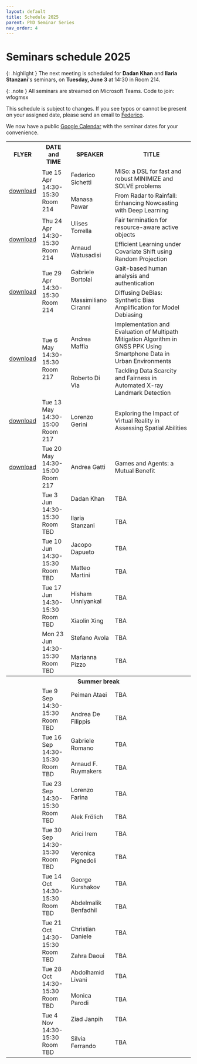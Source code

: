 ```yaml
---
layout: default
title: Schedule 2025
parent: PhD Seminar Series
nav_order: 4
---
```


# Seminars schedule 2025

{: .highlight }
The next meeting is scheduled for **Dadan Khan** and **Ilaria Stanzani**'s seminars, on **Tuesday, June 3** at 14:30 in Room 214.

{: .note }
All seminars are streamed on Microsoft Teams. Code to join: wfogmsx

This schedule is subject to changes. If you see typos or cannot be present on your assigned date, please send an email to <a href="mailto:federico.sichetti@edu.unige.it">Federico</a>.

We now have a public <a href="https://calendar.google.com/calendar/u/0?cid=NWNlNTFkZDlmNTJmYmI2NjU5NDQ3YjMxYzhkZTAzN2I2YTZhNmE0Yzk4ZDU0ZmY5ZDQ1NjA3NmJmYzgyZjRmMUBncm91cC5jYWxlbmRhci5nb29nbGUuY29t">Google Calendar</a> with the seminar dates for your convenience.


<table>
    <tr>
        <th>FLYER</th>
        <th>DATE and TIME</th>
        <th>SPEAKER</th>
        <th>TITLE</th>
    </tr>
    <!-- Apr -->
    <tr>
        <td rowspan="2"><a href="/assets/seminar-flyers/seminar_1.pdf" download>download</a></td>
        <td rowspan="2">Tue 15 Apr<br>14:30-15:30<br>Room 214</td>
        <td>Federico Sichetti</td>
        <td>MiSo: a DSL for fast and robust MINIMIZE and SOLVE problems</td>
    </tr>
    <tr>
        <td>Manasa Pawar</td>
        <td>From Radar to Rainfall: Enhancing Nowcasting with Deep Learning</td>
    </tr>
    <tr>
        <td rowspan="2"><a href="/assets/seminar-flyers/seminar_2.pdf" download>download</a></td>
        <td rowspan="2">Thu 24 Apr<br>14:30-15:30<br>Room 214</td>
        <td>Ulises Torrella</td>
        <td>Fair termination for resource-aware active objects</td>
    </tr>
    <tr>
        <td>Arnaud Watusadisi</td>
        <td>Efficient Learning under Covariate Shift using Random Projection</td>
    </tr>
    <tr>
        <td rowspan="2"><a href="/assets/seminar-flyers/seminar_3.pdf" download>download</a></td>
        <td rowspan="2">Tue 29 Apr<br>14:30-15:30<br>Room 214</td>
        <td>Gabriele Bortolai</td>
        <td>Gait-based human analysis and authentication</td>
    </tr>
    <tr>
        <td>Massimiliano Ciranni</td>
        <td>Diffusing DeBias: Synthetic Bias Amplification for Model Debiasing</td>
    </tr>
    <!-- May -->
    <tr>
        <td rowspan="2"><a href="/assets/seminar-flyers/seminar_4.pdf" download>download</a></td>
        <td rowspan="2">Tue 6 May<br>14:30-15:30<br>Room 217</td>
        <td>Andrea Maffia</td>
        <td>Implementation and Evaluation of Multipath Mitigation Algorithm in GNSS PPK Using Smartphone Data in Urban Environments</td>
    </tr>
    <tr>
        <td>Roberto Di Via</td>
        <td>Tackling Data Scarcity and Fairness in Automated X-ray Landmark Detection</td>
    </tr>
    <tr>
        <td rowspan="1"><a href="/assets/seminar-flyers/seminar_5.pdf" download>download</a></td>
        <td rowspan="1">Tue 13 May<br>14:30-15:00<br>Room 217</td>
        <td>Lorenzo Gerini</td>
        <td>Exploring the Impact of Virtual Reality in Assessing Spatial Abilities</td>
    </tr>
    <tr>
        <td rowspan="1"><a href="/assets/seminar-flyers/seminar_6.pdf" download>download</a></td>
        <td rowspan="1">Tue 20 May<br>14:30-15:00<br>Room 217</td>
        <td>Andrea Gatti</td>
        <td>Games and Agents: a Mutual Benefit</td>
    </tr>
    <!-- Jun -->
    <tr>
        <td rowspan="2"></td>
        <td rowspan="2">Tue 3 Jun<br>14:30-15:30<br>Room TBD</td>
        <td>Dadan Khan</td>
        <td>TBA</td>
    </tr>
    <tr>
        <td>Ilaria Stanzani</td>
        <td>TBA</td>
    </tr>
    <tr>
        <td rowspan="2"></td>
        <td rowspan="2">Tue 10 Jun<br>14:30-15:30<br>Room TBD</td>
        <td>Jacopo Dapueto</td>
        <td>TBA</td>
    </tr>
    <tr>
        <td>Matteo Martini</td>
        <td>TBA</td>
    </tr>
    <tr>
        <td rowspan="2"></td>
        <td rowspan="2">Tue 17 Jun<br>14:30-15:30<br>Room TBD</td>
        <td>Hisham Unniyankal</td>
        <td>TBA</td>
    </tr>
    <tr>
        <td>Xiaolin Xing</td>
        <td>TBA</td>
    <tr>
        <td rowspan="2"></td>
        <td rowspan="2">Mon 23 Jun<br>14:30-15:30<br>Room TBD</td>
        <td>Stefano Avola</td>
        <td>TBA</td>
    </tr>
    <tr>
        <td>Marianna Pizzo</td>
        <td>TBA</td>
    </tr>
    <tr>
        <th colspan="4" style="text-align: center;">Summer break</th>
    </tr>
    <!-- Sep -->
    <tr>
        <td rowspan="2"></td>
        <td rowspan="2">Tue 9 Sep<br>14:30-15:30<br>Room TBD</td>
        <td>Peiman Ataei</td>
        <td>TBA</td>
    </tr>
    <tr>
        <td>Andrea De Filippis</td>
        <td>TBA</td>
    </tr>
    <tr>
        <td rowspan="2"></td>
        <td rowspan="2">Tue 16 Sep<br>14:30-15:30<br>Room TBD</td>
        <td>Gabriele Romano</td>
        <td>TBA</td>
    </tr>
    <tr>
        <td>Arnaud F. Ruymakers</td>
        <td>TBA</td>
    </tr>
    <tr>
        <td rowspan="2"></td>
        <td rowspan="2">Tue 23 Sep<br>14:30-15:30<br>Room TBD</td>
        <td>Lorenzo Farina</td>
        <td>TBA</td>
    </tr>
    <tr>
        <td>Alek Frölich</td>
        <td>TBA</td>
    </tr>
    <tr>
        <td rowspan="2"></td>
        <td rowspan="2">Tue 30 Sep<br>14:30-15:30<br>Room TBD</td>
        <td>Arici Irem</td>
        <td>TBA</td>
    </tr>
    <tr>
        <td>Veronica Pignedoli</td>
        <td>TBA</td>
    </tr>
    <!-- Oct -->
    <tr>
        <td rowspan="2"></td>
        <td rowspan="2">Tue 14 Oct<br>14:30-15:30<br>Room TBD</td>
        <td>George Kurshakov</td>
        <td>TBA</td>
    </tr>
    <tr>
        <td>Abdelmalik Benfadhil</td>
        <td>TBA</td>
    </tr>
    <tr>
        <td rowspan="2"></td>
        <td rowspan="2">Tue 21 Oct<br>14:30-15:30<br>Room TBD</td>
        <td>Christian Daniele</td>
        <td>TBA</td>
    </tr>
    <tr>
        <td>Zahra Daoui</td>
        <td>TBA</td>
    </tr>
    <tr>
        <td rowspan="2"></td>
        <td rowspan="2">Tue 28 Oct<br>14:30-15:30<br>Room TBD</td>
        <td>Abdolhamid Livani</td>
        <td>TBA</td>
    </tr>
    <tr>
        <td>Monica Parodi</td>
        <td>TBA</td>
    </tr>
    <!-- Nov -->
    <tr>
        <td rowspan="2"></td>
        <td rowspan="2">Tue 4 Nov<br>14:30-15:30<br>Room TBD</td>
        <td>Ziad Janpih</td>
        <td>TBA</td>
    </tr>
    <tr>
        <td>Silvia Ferrando</td>
        <td>TBA</td>
    </tr>
</table>


<!--
<td rowspan="2">Tue 1 Apr<br>14:30-15:30<br>Room TBD</td>
<td rowspan="2">Tue 8 Apr<br>14:30-15:30<br>Room TBD</td>
<td rowspan="2">Tue 15 Apr<br>14:30-15:30<br>Room TBD</td>
<td rowspan="2">Thu 24 Apr<br>14:30-15:30<br>Room TBD</td>
<td rowspan="2">Tue 29 Apr<br>14:30-15:30<br>Room TBD</td>
<td rowspan="2">Tue 6 May<br>14:30-15:30<br>Room TBD</td>
<td rowspan="2">Tue 13 May<br>14:30-15:30<br>Room TBD</td>
<td rowspan="2">Tue 20 May<br>14:30-15:30<br>Room TBD</td>
<td rowspan="2">Tue 27 May<br>14:30-15:30<br>Room TBD</td>
<td rowspan="2">Tue 3 Jun<br>14:30-15:30<br>Room TBD</td>
<td rowspan="2">Tue 10 Jun<br>14:30-15:30<br>Room TBD</td>
<td rowspan="2">Tue 17 Jun<br>14:30-15:30<br>Room TBD</td>
<td rowspan="2">Mon 23 Jun<br>14:30-15:30<br>Room TBD</td>
<td rowspan="2">Tue 1 Jul<br>14:30-15:30<br>Room TBD</td>
<td rowspan="2">Tue 8 Jul<br>14:30-15:30<br>Room TBD</td>
<td rowspan="2">Tue 15 Jul<br>14:30-15:30<br>Room TBD</td>
<td rowspan="2">Tue 22 Jul<br>14:30-15:30<br>Room TBD</td>
<td rowspan="2">Tue 29 Jul<br>14:30-15:30<br>Room TBD</td>
<td rowspan="2">Tue 9 Sep<br>14:30-15:30<br>Room TBD</td>
<td rowspan="2">Tue 16 Sep<br>14:30-15:30<br>Room TBD</td>
<td rowspan="2">Tue 23 Sep<br>14:30-15:30<br>Room TBD</td>
<td rowspan="2">Tue 30 Sep<br>14:30-15:30<br>Room TBD</td>
<td rowspan="2">Tue 7 Oct<br>14:30-15:30<br>Room TBD</td>
<td rowspan="2">Tue 14 Oct<br>14:30-15:30<br>Room TBD</td>
<td rowspan="2">Tue 21 Oct<br>14:30-15:30<br>Room TBD</td>
<td rowspan="2">Tue 28 Oct<br>14:30-15:30<br>Room TBD</td>
<td rowspan="2">Tue 4 Nov<br>14:30-15:30<br>Room TBD</td>
<td rowspan="2">Tue 11 Nov<br>14:30-15:30<br>Room TBD</td>
<td rowspan="2">Tue 18 Nov<br>14:30-15:30<br>Room TBD</td>
<td rowspan="2">Tue 25 Nov<br>14:30-15:30<br>Room TBD</td>
<td rowspan="2">Tue 02 Dec<br>14:30-15:30<br>Room TBD</td>
<td rowspan="2">Tue 9 Dec<br>14:30-15:30<br>Room TBD</td>
<td rowspan="2">Tue 16 Dec<br>14:30-15:30<br>Room TBD</td>
-->
